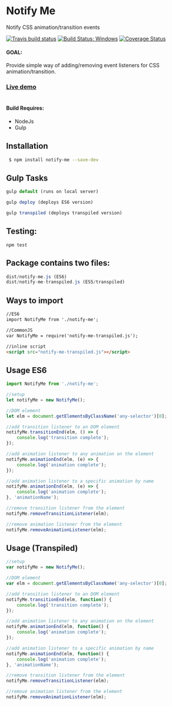 # Notify Me

Notify CSS animation/transition events

[![Travis build status](https://travis-ci.org/iondrimba/notify-me.svg?branch=master)](https://travis-ci.org/iondrimba/notify-me) [![Build Status: Windows](https://ci.appveyor.com/api/projects/status/32r7s2skrgm9ubva/branch/master?svg=true)](https://ci.appveyor.com/project/iondrimba/notify-me/branch/master) [![Coverage Status](https://coveralls.io/repos/github/iondrimba/notify-me/badge.svg?branch=master)](https://coveralls.io/github/iondrimba/notify-me?branch=master)

#### GOAL:
Provide simple way of adding/removing event listeners for CSS animation/transition.
### [Live demo]
#

#### Build Requires:

* NodeJs
* Gulp

## Installation

```sh
 $ npm install notify-me --save-dev
```

## Gulp Tasks
```js
gulp default (runs on local server)

gulp deploy (deploys ES6 version)

gulp transpiled (deploys transpiled version)
```

## Testing:
```
npm test
```

## Package contains two files:
```js
dist/notify-me.js (ES6)
dist/notify-me-transpiled.js (ES5/transpiled)
```

## Ways to import

```html
//ES6
import NotifyMe from './notify-me';

//CommonJS
var NotifyMe = require('notify-me-transpiled.js');

//inline script
<script src="notify-me-transpiled.js"></script>
```


## Usage ES6
```js
import NotifyMe from './notify-me';

//setup
let notifyMe = new NotifyMe();

//DOM element
let elm = document.getElementsByClassName('any-selector')[0];

//add transition listener to an DOM element
notifyMe.transitionEnd(elm, () => {
	console.log('transition complete');
});

//add animation listener to any animation on the element
notifyMe.animationEnd(elm, (e) => {
    console.log('animation complete');
});

//add animation listener to a specific animation by name
notifyMe.animationEnd(elm, (e) => {
    console.log('animation complete');
}, 'animationName');

//remove transition listener from the element
notifyMe.removeTransitionListener(elm);

//remove animation listener from the element
notifyMe.removeAnimationListener(elm);

```

## Usage (Transpiled)
```js
//setup
var notifyMe = new NotifyMe();

//DOM element
var elm = document.getElementsByClassName('any-selector')[0];

//add transition listener to an DOM element
notifyMe.transitionEnd(elm, function() {
	console.log('transition complete');
});

//add animation listener to any animation on the element
notifyMe.animationEnd(elm, function() {
    console.log('animation complete');
});

//add animation listener to a specific animation by name
notifyMe.animationEnd(elm, function() {
    console.log('animation complete');
}, 'animationName');

//remove transition listener from the element
notifyMe.removeTransitionListener(elm);

//remove animation listener from the element
notifyMe.removeAnimationListener(elm);

```


[Live demo]:<http://iondrimba.github.io/notify-me/>
